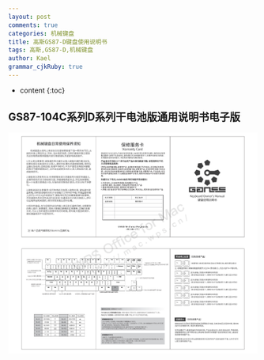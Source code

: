```yaml
---
layout: post
comments: true
categories: 机械键盘
title: 高斯GS87-D键盘使用说明书
tags: 高斯,GS87-D,机械键盘
author: Kael
grammar_cjkRuby: true
---
```


* content
{:toc}

## GS87-104C系列D系列干电池版通用说明书电子版

![](/static/img/blog/keyboard/ganss_gs87d_1.png)